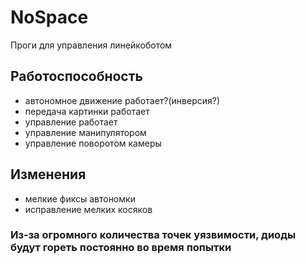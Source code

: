 # NoSpace
Проги для управления линейкоботом

## Работоспособность
- автономное движение работает?(инверсия?)
- передача картинки работает
- управление работает
- управление манипулятором
- управление поворотом камеры

## Изменения
- мелкие фиксы автономки
- исправление мелких косяков

### Из-за огромного количества точек уязвимости, диоды будут гореть постоянно во время попытки


